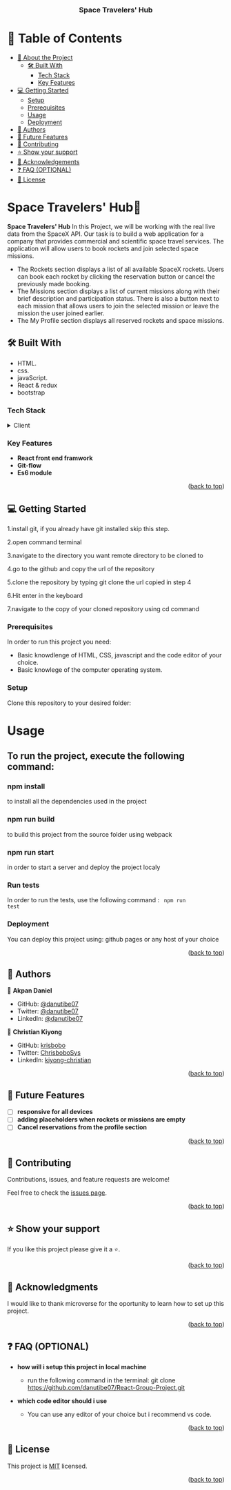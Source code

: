 <a name="readme-top"></a>

<div align="center">

  <br/>

  <h3><b>Space Travelers' Hub</b></h3>

</div>

# 📗 Table of Contents

- [📖 About the Project](#about-project)
  - [🛠 Built With](#built-with)
    - [Tech Stack](#tech-stack)
    - [Key Features](#key-features)
  <!-- - [🚀 Live Demo](#live-demo) -->
- [💻 Getting Started](#getting-started)
  - [Setup](#setup)
  - [Prerequisites](#prerequisites)
  - [Usage](#usage)
  - [Deployment](#triangular_flag_on_post-deployment)
- [👥 Authors](#authors)
- [🔭 Future Features](#future-features)
- [🤝 Contributing](#contributing)
- [⭐️ Show your support](#support)
- [🙏 Acknowledgements](#acknowledgements)
- [❓ FAQ (OPTIONAL)](#faq)
- [📝 License](#license)

# Space Travelers' Hub📖 <a name="about-project"></a>

**Space Travelers' Hub** In this Project, we will be working with the real live data from the SpaceX API. Our task is to build a web application for a company that provides commercial and scientific space travel services. The application will allow users to book rockets and join selected space missions.

- The Rockets section displays a list of all available SpaceX rockets. Users can book each rocket by clicking the reservation button or cancel the previously made booking.
- The Missions section displays a list of current missions along with their brief description and participation status. There is also a button next to each mission that allows users to join the selected mission or leave the mission the user joined earlier.
- The My Profile section displays all reserved rockets and space missions.

## 🛠 Built With <a name="built-with"></a>

- HTML.
- css.
- javaScript.
- React & redux
- bootstrap

### Tech Stack <a name="tech-stack"></a>

<details>
  <summary>Client</summary>
  <ul>
    <li><a href="https://www.javascript.com/">javaScript</a></li>
    <li><a href="https://react.dev/">React</a></li>
    <li><a href="https://redux.js.org/">Redux</a></li>
  </ul>
</details>

### Key Features <a name="key-features"></a>

- **React front end framwork**
- **Git-flow**
- **Es6 module**

<p align="right">(<a href="#readme-top">back to top</a>)</p>

<!-- ## 🚀 Live Demo <a name="live-demo"></a>

- [You can check the live demo here]()

<p align="right">(<a href="#readme-top">back to top</a>)</p> -->

## 💻 Getting Started <a name="getting-started"></a>

1.install git, if you already have git installed skip this step.

2.open command terminal

3.navigate to the directory you want remote directory to be cloned to

4.go to the github and copy the url of the repository

5.clone the repository by typing git clone the url copied in step 4

6.Hit enter in the keyboard

7.navigate to the copy of your cloned repository using cd command

### Prerequisites

In order to run this project you need:

- Basic knowdlenge of HTML, CSS, javascript and the code editor of your choice.
- Basic knowlege of the computer operating system.

### Setup <a name="setup"></a>

Clone this repository to your desired folder:

# Usage <a name="usage"></a>

## To run the project, execute the following command:

### npm install

to install all the dependencies used in the project

### npm run build

to build this project from the source folder using webpack

### npm run start

in order to start a server and deploy the project localy

### Run tests

In order to run the tests, use the following command : <code> npm run test </code>

### Deployment <a name="triangular_flag_on_post-deployment"></a>

You can deploy this project using: github pages or any host of your choice

<p align="right">(<a href="#readme-top">back to top</a>)</p>

## 👥 Authors <a name="authors"></a>

👤 **Akpan Daniel**

- GitHub: [@danutibe07](https://github.com/danutibe07)
- Twitter: [@danutibe07](https://twitter.com/Danielutibe07?t=2kvKPTZQ7IGCw2FugE9xCQ&s=09)
- LinkedIn: [@danutibe07](https://www.linkedin.com/in/akpan-daniel-785888215/)

👤 **Christian Kiyong**

- GitHub: [krisbobo](https://github.com/krisbobo)
- Twitter: [ChrisboboSys](https://twitter.com/ChrisboboSys)
- LinkedIn: [kiyong-christian](https://linkedin.com/in/kiyong-christian)

<p align="right">(<a href="#readme-top">back to top</a>)</p>

## 🔭 Future Features <a name="future-features"></a>

- [ ] **responsive for all devices**
- [ ] **adding placeholders when rockets or missions are empty**
- [ ] **Cancel reservations from the profile section**

<p align="right">(<a href="#readme-top">back to top</a>)</p>

## 🤝 Contributing <a name="contributing"></a>

Contributions, issues, and feature requests are welcome!

Feel free to check the [issues page](../../issues/).

<p align="right">(<a href="#readme-top">back to top</a>)</p>

## ⭐️ Show your support <a name="support"></a>

If you like this project please give it a ⭐️.

<p align="right">(<a href="#readme-top">back to top</a>)</p>

## 🙏 Acknowledgments <a name="acknowledgements"></a>

I would like to thank microverse for the oportunity to learn how to set up this project.

<p align="right">(<a href="#readme-top">back to top</a>)</p>

## ❓ FAQ (OPTIONAL) <a name="faq"></a>

- **how will i setup this project in local machine**

  - run the following command in the terminal: git clone https://github.com/danutibe07/React-Group-Project.git

- **which code editor should i use**

  - You can use any editor of your choice but i recommend vs code.

<p align="right">(<a href="#readme-top">back to top</a>)</p>

## 📝 License <a name="license"></a>

This project is [MIT](./LICENSE) licensed.

<p align="right">(<a href="#readme-top">back to top</a>)</p>
